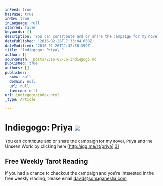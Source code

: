 ```yaml
---
inFeed: true
hasPage: true
inNav: true
inLanguage: null
starred: false
keywords: []
description: 'You can contribute and or share the campaign for my novel, Priya and the Unseen World by clicking here http://igg.me/at/priya'
datePublished: '2016-02-26T17:33:04.650Z'
dateModified: '2016-02-26T17:32:58.399Z'
title: "Indiegogo: Priya\_"
author: []
sourcePath: _posts/2016-02-26-indiegogo.md
published: true
authors: []
publisher:
  name: null
  domain: null
  url: null
  favicon: null
url: indiegogo/index.html
_type: Article

---
```

# Indiegogo: Priya ![](https://the-grid-user-content.s3-us-west-2.amazonaws.com/fa94388e-788e-4c22-b29b-1605866b665a.png)

You can contribute and or share the campaign for my novel, Priya and the Unseen World by clicking here [http://igg.me/at/priya][0]

## Free Weekly Tarot Reading

If you had a chance to checkout the campaign and you're interested in the free weekly reading, please email david@somaganesha.com

[0]: http://igg.me/at/priya
